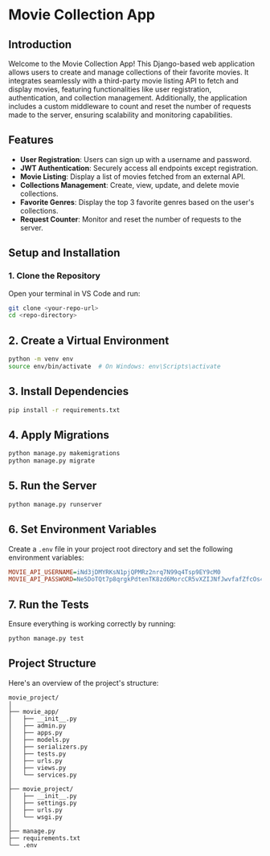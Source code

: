 # Movie Collection App

## Introduction
Welcome to the Movie Collection App! This Django-based web application allows users to create and manage collections of their favorite movies. It integrates seamlessly with a third-party movie listing API to fetch and display movies, featuring functionalities like user registration, authentication, and collection management. Additionally, the application includes a custom middleware to count and reset the number of requests made to the server, ensuring scalability and monitoring capabilities.

## Features
- **User Registration**: Users can sign up with a username and password.
- **JWT Authentication**: Securely access all endpoints except registration.
- **Movie Listing**: Display a list of movies fetched from an external API.
- **Collections Management**: Create, view, update, and delete movie collections.
- **Favorite Genres**: Display the top 3 favorite genres based on the user's collections.
- **Request Counter**: Monitor and reset the number of requests to the server.

## Setup and Installation

### 1. Clone the Repository
Open your terminal in VS Code and run:
```bash
git clone <your-repo-url>
cd <repo-directory>
```
## 2. Create a Virtual Environment
```bash
python -m venv env
source env/bin/activate  # On Windows: env\Scripts\activate
```
## 3. Install Dependencies
```bash
pip install -r requirements.txt
```
## 4. Apply Migrations
```bash
python manage.py makemigrations
python manage.py migrate
```
## 5. Run the Server
```bash
python manage.py runserver
```
## 6. Set Environment Variables
Create a `.env` file in your project root directory and set the following environment variables:

```ini
MOVIE_API_USERNAME=iNd3jDMYRKsN1pjQPMRz2nrq7N99q4Tsp9EY9cM0
MOVIE_API_PASSWORD=Ne5DoTQt7p8qrgkPdtenTK8zd6MorcCR5vXZIJNfJwvfafZfcOs4reyasVYddTyXCz9hcL5FGGIVxw3q02ibnBLhblivqQTp4BIC93LZHj4OppuHQUzwugcYu7TIC5H1
```
## 7. Run the Tests
Ensure everything is working correctly by running:

```bash
python manage.py test
```
## Project Structure
Here's an overview of the project's structure:
```
movie_project/
│
├── movie_app/
│   ├── __init__.py
│   ├── admin.py
│   ├── apps.py
│   ├── models.py
│   ├── serializers.py
│   ├── tests.py
│   ├── urls.py
│   ├── views.py
│   └── services.py
│
├── movie_project/
│   ├── __init__.py
│   ├── settings.py
│   ├── urls.py
│   └── wsgi.py
│
├── manage.py
├── requirements.txt
└── .env
```
